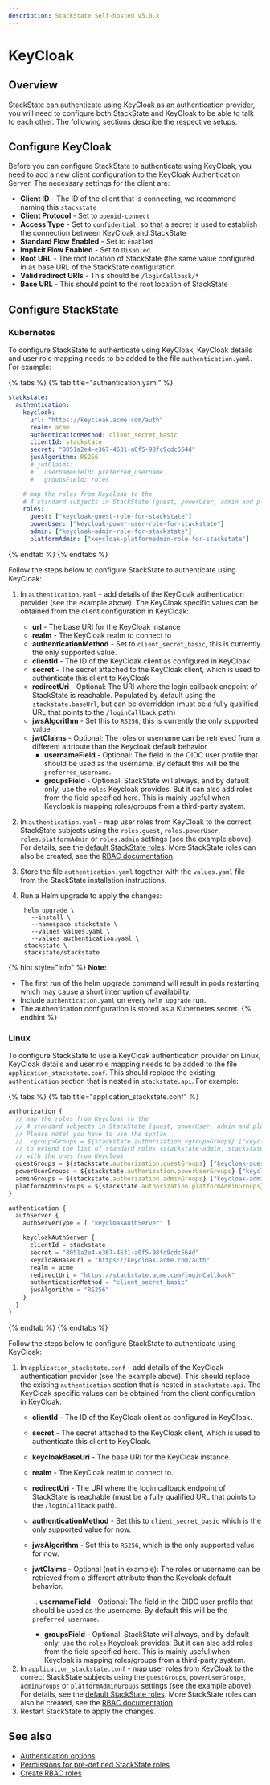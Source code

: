 ```yaml
---
description: StackState Self-hosted v5.0.x 
---
```


# KeyCloak

## Overview

StackState can authenticate using KeyCloak as an authentication provider, you will need to configure both StackState and KeyCloak to be able to talk to each other. The following sections describe the respective setups.

## Configure KeyCloak

Before you can configure StackState to authenticate using KeyCloak, you need to add a new client configuration to the KeyCloak Authentication Server. The necessary settings for the client are:

* **Client ID** - The ID of the client that is connecting, we recommend naming this `stackstate`
* **Client Protocol** - Set to `openid-connect`
* **Access Type** - Set to `confidential`, so that a secret is used to establish the connection between KeyCloak and StackState
* **Standard Flow Enabled** - Set to `Enabled`
* **Implicit Flow Enabled** - Set to `Disabled`
* **Root URL** - The root location of StackState \(the same value configured in as base URL of the StackState configuration
* **Valid redirect URIs** - This should be `/loginCallback/*`
* **Base URL** - This should point to the root location of StackState

## Configure StackState

### Kubernetes

To configure StackState to authenticate using KeyCloak, KeyCloak details and user role mapping needs to be added to the file `authentication.yaml`. For example:

{% tabs %}
{% tab title="authentication.yaml" %}
```yaml
stackstate:
  authentication:
    keycloak:
      url: "https://keycloak.acme.com/auth"
      realm: acme
      authenticationMethod: client_secret_basic
      clientId: stackstate
      secret: "8051a2e4-e367-4631-a0f5-98fc9cdc564d"
      jwsAlgorithm: RS256
      # jwtClaims:
      #   usernameField: preferred_username
      #   groupsField: roles

    # map the roles from Keycloak to the
    # 4 standard subjects in StackState (guest, powerUser, admin and platformAdmin)
    roles:
      guest: ["keycloak-guest-role-for-stackstate"]
      powerUser: ["keycloak-power-user-role-for-stackstate"]
      admin: ["keycloak-admin-role-for-stackstate"]
      platformAdmin: ["keycloak-platformadmin-role-for-stackstate"]
```
{% endtab %}
{% endtabs %}

Follow the steps below to configure StackState to authenticate using KeyCloak:

1. In `authentication.yaml` - add details of the KeyCloak authentication provider \(see the example above\). The KeyCloak specific values can be obtained from the client configuration in KeyCloak:
   * **url** - The base URI for the KeyCloak instance
   * **realm** - The KeyCloak realm to connect to
   * **authenticationMethod** - Set to `client_secret_basic`, this is currently the only supported value.
   * **clientId** - The ID of the KeyCloak client as configured in KeyCloak
   * **secret** - The secret attached to the KeyCloak client, which is used to authenticate this client to KeyCloak
   * **redirectUri** - Optional: The URI where the login callback endpoint of StackState is reachable. Populated by default using the `stackstate.baseUrl`, but can be overridden \(must be a fully qualified URL that points to the `/loginCallback` path\)
   * **jwsAlgorithm** - Set this to `RS256`, this is currently the only supported value.
   * **jwtClaims** - Optional: The roles or username can be retrieved from a different attribute than the Keycloak default behavior
     * **usernameField** - Optional: The field in the OIDC user profile that should be used as the username. By default this will be the `preferred_username`.
     * **groupsField** - Optional: StackState will always, and by default only, use the `roles` Keycloak provides. But it can also add roles from the field specified here. This is mainly useful when Keycloak is mapping roles/groups from a third-party system.
2. In `authentication.yaml` - map user roles from KeyCloak to the correct StackState subjects using the `roles.guest`, `roles.powerUser`, `roles.platformAdmin` or `roles.admin` settings \(see the example above\). For details, see the [default StackState roles](../rbac/rbac_permissions.md#predefined-roles). More StackState roles can also be created, see the [RBAC documentation](../rbac/).
3. Store the file `authentication.yaml` together with the `values.yaml` file from the StackState installation instructions.
4. Run a Helm upgrade to apply the changes:

   ```text
    helm upgrade \
      --install \
      --namespace stackstate \
      --values values.yaml \
      --values authentication.yaml \
    stackstate \
    stackstate/stackstate
   ```

{% hint style="info" %}
**Note:**

* The first run of the helm upgrade command will result in pods restarting, which may cause a short interruption of availability.
* Include `authentication.yaml` on every `helm upgrade` run.
* The authentication configuration is stored as a Kubernetes secret.
{% endhint %}

### Linux

To configure StackState to use a KeyCloak authentication provider on Linux, KeyCloak details and user role mapping needs to be added to the file `application_stackstate.conf`. This should replace the existing `authentication` section that is nested in `stackstate.api`. For example:

{% tabs %}
{% tab title="application\_stackstate.conf" %}
```javascript
authorization {
  // map the roles from Keycloak to the
  // 4 standard subjects in StackState (guest, powerUser, admin and platformAdmin)
  // Please note! you have to use the syntax
  // `<group>Groups = ${stackstate.authorization.<group>Groups} ["keycloak-role"]`
  // to extend the list of standard roles (stackstate-admin, stackstate-platform-admin, stackstate-guest, stackstate-power-user)
  // with the ones from Keycloak
  guestGroups = ${stackstate.authorization.guestGroups} ["keycloak-guest-role-for-stackstate"]
  powerUserGroups = ${stackstate.authorization.powerUserGroups} ["keycloak-power-user-role-for-stackstate"]
  adminGroups = ${stackstate.authorization.adminGroups} ["keycloak-admin-role-for-stackstate"]  
  platformAdminGroups = ${stackstate.authorization.platformAdminGroups} ["keycloak-platform-admin-role-for-stackstate"]  
}

authentication {
  authServer {
    authServerType = [ "keycloakAuthServer" ]

    keycloakAuthServer {
      clientId = stackstate
      secret = "8051a2e4-e367-4631-a0f5-98fc9cdc564d"
      keycloakBaseUri = "https://keycloak.acme.com/auth"
      realm = acme
      redirectUri = "https://stackstate.acme.com/loginCallback"
      authenticationMethod = "client_secret_basic"
      jwsAlgorithm = "RS256"
    }
  }
}
```
{% endtab %}
{% endtabs %}

Follow the steps below to configure StackState to authenticate using KeyCloak:

1. In `application_stackstate.conf` - add details of the KeyCloak authentication provider \(see the example above\). This should replace the existing `authentication` section that is nested in `stackstate.api`. The KeyCloak specific values can be obtained from the client configuration in KeyCloak:
   * **clientId** - The ID of the KeyCloak client as configured in KeyCloak.
   * **secret** - The secret attached to the KeyCloak client, which is used to authenticate this client to KeyCloak.
   * **keycloakBaseUri** - The base URI for the KeyCloak instance.
   * **realm** - The KeyCloak realm to connect to.
   * **redirectUri** - The URI where the login callback endpoint of StackState is reachable \(must be a fully qualified URL that points to the `/loginCallback` path\).
   * **authenticationMethod** - Set this to `client_secret_basic` which is the only supported value for now.
   * **jwsAlgorithm** - Set this to `RS256`, which is the only supported value for now.
   * **jwtClaims** - Optional \(not in example\): The roles or username can be retrieved from a different attribute than the Keycloak default behavior.

     -. **usernameField** - Optional: The field in the OIDC user profile that should be used as the username. By default this will be the `preferred_username`.

     * **groupsField** - Optional: StackState will always, and by default only, use the `roles` Keycloak provides. But it can also add roles from the field specified here. This is mainly useful when Keycloak is mapping roles/groups from a third-party system.
2. In `application_stackstate.conf` - map user roles from KeyCloak to the correct StackState subjects using the `guestGroups`, `powerUserGroups`, `adminGroups` or `platformAdminGroups` settings \(see the example above\). For details, see the [default StackState roles](../rbac/rbac_permissions.md#predefined-roles). More StackState roles can also be created, see the [RBAC documentation](../rbac/).
3. Restart StackState to apply the changes.

## See also

* [Authentication options](authentication_options.md)
* [Permissions for pre-defined StackState roles](../rbac/rbac_permissions.md#predefined-roles)
* [Create RBAC roles](../rbac/rbac_roles.md)

